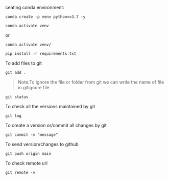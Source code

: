 
ceating conda environment:

```
conda create -p venv python==3.7 -y
```

```
conda activate venv
```
or
```
conda activate venv/
```

```
pip install -r requirements.txt
```

To add files to git
```
git add .
```

>Note:To ignore the file or folder from git we can write the name of file in.gitignore file
```
git status
```

To check all the versions maintained by git
```
git log
```

To create a version or/commit all changes by git
```
git commit -m "message"
```

To send version/changes to github
```
git push origin main
```

To check remote url
```
git remote -v
```